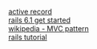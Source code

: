 [active record](https://edgeguides.rubyonrails.org/active_record_basics.html)  
[rails 6.1 get started](https://guides.rubyonrails.org/v6.1/getting_started.html)  
[wikipedia - MVC pattern](https://en.wikipedia.org/wiki/Model–view–controller)  
[rails tutorial](https://www.railstutorial.org/book/toy_app#sec-mvc_in_action)  